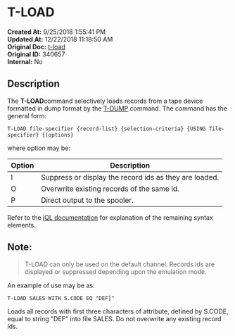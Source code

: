 # T-LOAD

**Created At:** 9/25/2018 1:55:41 PM  
**Updated At:** 12/22/2018 11:18:50 AM  
**Original Doc:** [t-load](https://docs.jbase.com/49399-tape/t-load)  
**Original ID:** 340657  
**Internal:** No  


## Description 

The **T-LOAD**command selectively loads records from a tape device formatted in dump format by the [T-DUMP](./../t-dump) command. The command has the general form:

```
T-LOAD file-specifier {record-list} {selection-criteria} {USING file-specifier} {(options}
```

where option may be:


| Option<br> | Description<br> |
| --- | --- |
| I<br> | Suppress or display the record ids as they are loaded.<br> |
| O<br> | Overwrite existing records of the same id.<br> |
| P<br> | Direct output to the spooler.<br> |


Refer to the [jQL documentation](https://https://static.zumasys.com/jbase/r99/knowledgebase/manuals/3.0/30manpages/man/jql2_OVERVIEW.htm) for explanation of the remaining syntax elements.



## Note: 


> T-LOAD can only be used on the default channel. Records ids are displayed or suppressed depending upon the emulation mode.




An example of use may be as:

```
T-LOAD SALES WITH S.CODE EQ "DEF]"
```

Loads all records with first three characters of attribute, defined by S.CODE, equal to string "DEF" into file SALES. Do not overwrite any existing record ids.
